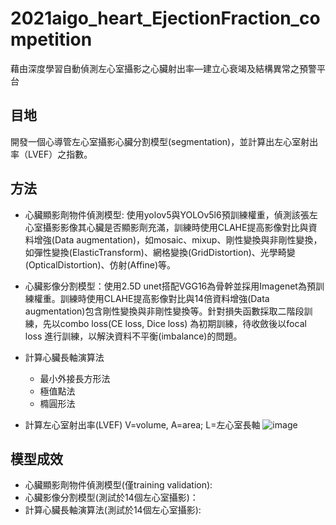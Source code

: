 # 2021aigo_heart_EjectionFraction_competition
藉由深度學習自動偵測左心室攝影之心臟射出率—建立心衰竭及結構異常之預警平台
## 目地
開發一個心導管左心室攝影心臟分割模型(segmentation)，並計算出左心室射出率（LVEF）之指數。
## 方法
- 心臟顯影劑物件偵測模型: 使用yolov5與YOLOv5l6預訓練權重，偵測該張左心室攝影影像其心臟是否顯影劑充滿，訓練時使用CLAHE提高影像對比與資料增強(Data augmentation)，如mosaic、mixup、剛性變換與非剛性變換，如彈性變換(ElasticTransform)、網格變換(GridDistortion)、光學畸變(OpticalDistortion)、仿射(Affine)等。
- 心臟影像分割模型：使用2.5D unet搭配VGG16為骨幹並採用Imagenet為預訓練權重。訓練時使用CLAHE提高影像對比與14倍資料增強(Data augmentation)包含剛性變換與非剛性變換等。針對損失函數採取二階段訓練，先以combo loss(CE loss, Dice loss) 為初期訓練，待收斂後以focal loss 進行訓練，以解決資料不平衡(imbalance)的問題。
- 計算心臟長軸演算法
  - 最小外接長方形法
  - 極值點法
  - 橢圓形法

- 計算左心室射出率(LVEF)
V=volume, A=area; L=左心室長軸
![image](https://user-images.githubusercontent.com/44295049/137442560-3a01f7bb-6c91-41f1-9899-d991fe539afc.png)

## 模型成效
- 心臟顯影劑物件偵測模型(僅training validation):
- 心臟影像分割模型(測試於14個左心室攝影)：
- 計算心臟長軸演算法(測試於14個左心室攝影):
